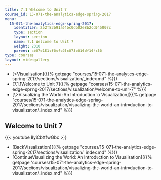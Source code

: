 ```yaml
---
title: 7.1 Welcome to Unit 7
course_id: 15-071-the-analytics-edge-spring-2017
menu:
  15-071-the-analytics-edge-spring-2017:
    identifier: 252f83b91a54bc0db02e8b2cdb45007c
    type: section
    layout: section
    name: 7.1 Welcome to Unit 7
    weight: 2310
    parent: ab87d151cf8cfe95c873e816df164d38
type: courses
layout: videogallery
---
```

*   [<Visualization]({{% getpage "courses/15-071-the-analytics-edge-spring-2017/sections/visualization/_index.md" %}})
*   [7.1.1Welcome to Unit 7]({{% getpage "courses/15-071-the-analytics-edge-spring-2017/sections/visualization/welcome-to-unit-7" %}})
*   [\\>Visualizing the World: An Introduction to Visualization]({{% getpage "courses/15-071-the-analytics-edge-spring-2017/sections/visualization/visualizing-the-world-an-introduction-to-visualization/_index.md" %}})

Welcome to Unit 7
-----------------

{{< youtube ByiCbXfwGbc >}}

*   [BackVisualization]({{% getpage "courses/15-071-the-analytics-edge-spring-2017/sections/visualization/_index.md" %}})
*   [ContinueVisualizing the World: An Introduction to Visualization]({{% getpage "courses/15-071-the-analytics-edge-spring-2017/sections/visualization/visualizing-the-world-an-introduction-to-visualization/_index.md" %}})